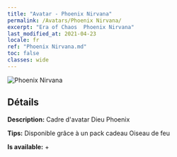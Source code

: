 ```yaml
---
title: "Avatar - Phoenix Nirvana"
permalink: /Avatars/Phoenix Nirvana/
excerpt: "Era of Chaos  Phoenix Nirvana"
last_modified_at: 2021-04-23
locale: fr
ref: "Phoenix Nirvana.md"
toc: false
classes: wide
---
```

 ![Phoenix Nirvana](/images/a/avatarFrame_17.png)

## Détails

 **Description:** Cadre d'avatar Dieu Phoenix 

 **Tips:** Disponible grâce à un pack cadeau Oiseau de feu 

 **Is available:**  + 

